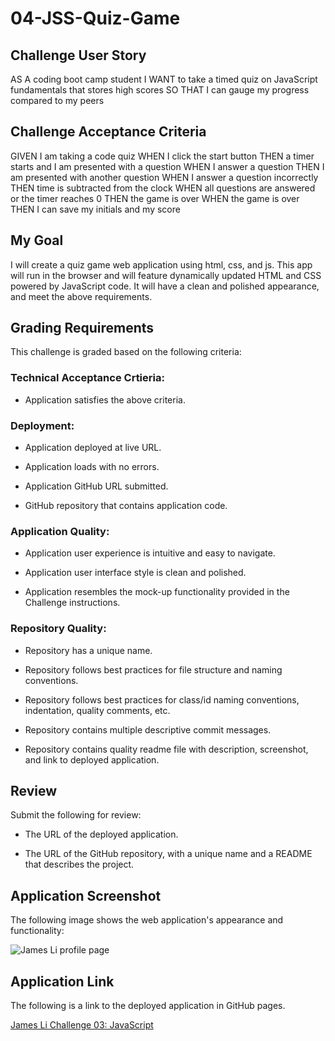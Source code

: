 # 04-JSS-Quiz-Game

## Challenge User Story
AS A coding boot camp student
I WANT to take a timed quiz on JavaScript fundamentals that stores high scores
SO THAT I can gauge my progress compared to my peers

## Challenge Acceptance Criteria
GIVEN I am taking a code quiz
WHEN I click the start button
THEN a timer starts and I am presented with a question
WHEN I answer a question
THEN I am presented with another question
WHEN I answer a question incorrectly
THEN time is subtracted from the clock
WHEN all questions are answered or the timer reaches 0
THEN the game is over
WHEN the game is over
THEN I can save my initials and my score

## My Goal
I will create a quiz game web application using html, css, and js. This app will run in the browser and will feature dynamically updated HTML and CSS powered by JavaScript code. It will have a clean and polished appearance, and meet the above requirements.

## Grading Requirements
This challenge is graded based on the following criteria:

### Technical Acceptance Crtieria:
* Application satisfies the above criteria.

### Deployment:
* Application deployed at live URL.

* Application loads with no errors.

* Application GitHub URL submitted.

* GitHub repository that contains application code.

### Application Quality:

* Application user experience is intuitive and easy to navigate.

* Application user interface style is clean and polished.

* Application resembles the mock-up functionality provided in the Challenge instructions.

### Repository Quality: 

* Repository has a unique name.

* Repository follows best practices for file structure and naming conventions.

* Repository follows best practices for class/id naming conventions, indentation, quality comments, etc.

* Repository contains multiple descriptive commit messages.

* Repository contains quality readme file with description, screenshot, and link to deployed application.

## Review

Submit the following for review:

* The URL of the deployed application.

* The URL of the GitHub repository, with a unique name and a README that describes the project.

## Application Screenshot

The following image shows the web application's appearance and functionality:

![James Li profile page](./assets/04-jss-quiz-game-screenshots)

## Application Link

The following is a link to the deployed application in GitHub pages.

[James Li Challenge 03: JavaScript](https://jimjamlee.github.io/04-JSS-Quiz-Game/)